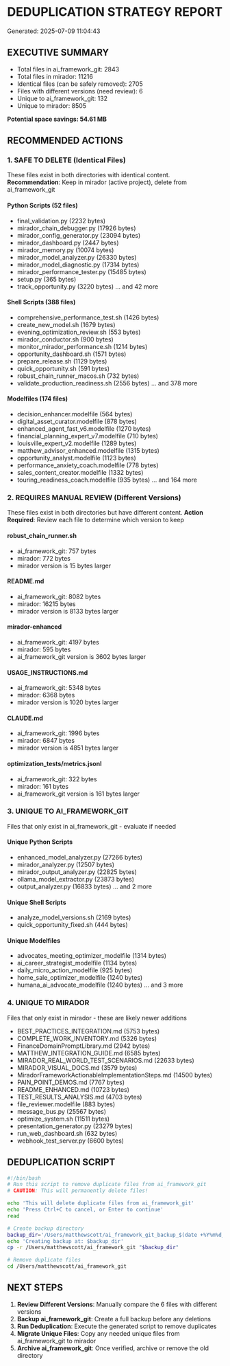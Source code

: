 # DEDUPLICATION STRATEGY REPORT
Generated: 2025-07-09 11:04:43

## EXECUTIVE SUMMARY
- Total files in ai_framework_git: 2843
- Total files in mirador: 11216
- Identical files (can be safely removed): 2705
- Files with different versions (need review): 6
- Unique to ai_framework_git: 132
- Unique to mirador: 8505

**Potential space savings: 54.61 MB**

## RECOMMENDED ACTIONS

### 1. SAFE TO DELETE (Identical Files)
These files exist in both directories with identical content.
**Recommendation**: Keep in mirador (active project), delete from ai_framework_git

#### Python Scripts (52 files)
- final_validation.py (2232 bytes)
- mirador_chain_debugger.py (17926 bytes)
- mirador_config_generator.py (23094 bytes)
- mirador_dashboard.py (2447 bytes)
- mirador_memory.py (10074 bytes)
- mirador_model_analyzer.py (26330 bytes)
- mirador_model_diagnostic.py (17314 bytes)
- mirador_performance_tester.py (15485 bytes)
- setup.py (365 bytes)
- track_opportunity.py (3220 bytes)
... and 42 more


#### Shell Scripts (388 files)
- comprehensive_performance_test.sh (1426 bytes)
- create_new_model.sh (1679 bytes)
- evening_optimization_review.sh (553 bytes)
- mirador_conductor.sh (900 bytes)
- monitor_mirador_performance.sh (1214 bytes)
- opportunity_dashboard.sh (1571 bytes)
- prepare_release.sh (1129 bytes)
- quick_opportunity.sh (591 bytes)
- robust_chain_runner_macos.sh (732 bytes)
- validate_production_readiness.sh (2556 bytes)
... and 378 more


#### Modelfiles (174 files)
- decision_enhancer.modelfile (564 bytes)
- digital_asset_curator.modelfile (878 bytes)
- enhanced_agent_fast_v6.modelfile (1270 bytes)
- financial_planning_expert_v7.modelfile (710 bytes)
- louisville_expert_v2.modelfile (1289 bytes)
- matthew_advisor_enhanced.modelfile (1315 bytes)
- opportunity_analyst.modelfile (1123 bytes)
- performance_anxiety_coach.modelfile (778 bytes)
- sales_content_creator.modelfile (1332 bytes)
- touring_readiness_coach.modelfile (935 bytes)
... and 164 more


### 2. REQUIRES MANUAL REVIEW (Different Versions)
These files exist in both directories but have different content.
**Action Required**: Review each file to determine which version to keep

#### robust_chain_runner.sh
- ai_framework_git: 757 bytes
- mirador: 772 bytes
- mirador version is 15 bytes larger

#### README.md
- ai_framework_git: 8082 bytes
- mirador: 16215 bytes
- mirador version is 8133 bytes larger

#### mirador-enhanced
- ai_framework_git: 4197 bytes
- mirador: 595 bytes
- ai_framework_git version is 3602 bytes larger

#### USAGE_INSTRUCTIONS.md
- ai_framework_git: 5348 bytes
- mirador: 6368 bytes
- mirador version is 1020 bytes larger

#### CLAUDE.md
- ai_framework_git: 1996 bytes
- mirador: 6847 bytes
- mirador version is 4851 bytes larger

#### optimization_tests/metrics.jsonl
- ai_framework_git: 322 bytes
- mirador: 161 bytes
- ai_framework_git version is 161 bytes larger


### 3. UNIQUE TO AI_FRAMEWORK_GIT
Files that only exist in ai_framework_git - evaluate if needed

#### Unique Python Scripts
- enhanced_model_analyzer.py (27266 bytes)
- mirador_analyzer.py (12507 bytes)
- mirador_output_analyzer.py (22825 bytes)
- ollama_model_extractor.py (23873 bytes)
- output_analyzer.py (16833 bytes)
... and 2 more


#### Unique Shell Scripts
- analyze_model_versions.sh (2169 bytes)
- quick_opportunity_fixed.sh (444 bytes)

#### Unique Modelfiles
- advocates_meeting_optimizer_modelfile (1314 bytes)
- ai_career_strategist_modelfile (1134 bytes)
- daily_micro_action_modelfile (925 bytes)
- home_sale_optimizer_modelfile (1240 bytes)
- humana_ai_advocate_modelfile (1240 bytes)
... and 3 more


### 4. UNIQUE TO MIRADOR
Files that only exist in mirador - these are likely newer additions

- BEST_PRACTICES_INTEGRATION.md (5753 bytes)
- COMPLETE_WORK_INVENTORY.md (5326 bytes)
- FinanceDomainPromptLibrary.md (2942 bytes)
- MATTHEW_INTEGRATION_GUIDE.md (6585 bytes)
- MIRADOR_REAL_WORLD_TEST_SCENARIOS.md (22633 bytes)
- MIRADOR_VISUAL_DOCS.md (3579 bytes)
- MiradorFrameworkActionableImplementationSteps.md (14500 bytes)
- PAIN_POINT_DEMOS.md (7767 bytes)
- README_ENHANCED.md (10723 bytes)
- TEST_RESULTS_ANALYSIS.md (4703 bytes)
- file_reviewer.modelfile (883 bytes)
- message_bus.py (25567 bytes)
- optimize_system.sh (11511 bytes)
- presentation_generator.py (23279 bytes)
- run_web_dashboard.sh (632 bytes)
- webhook_test_server.py (6600 bytes)

## DEDUPLICATION SCRIPT
```bash
#!/bin/bash
# Run this script to remove duplicate files from ai_framework_git
# CAUTION: This will permanently delete files!

echo 'This will delete duplicate files from ai_framework_git'
echo 'Press Ctrl+C to cancel, or Enter to continue'
read

# Create backup directory
backup_dir='/Users/matthewscott/ai_framework_git_backup_$(date +%Y%m%d_%H%M%S)'
echo 'Creating backup at: $backup_dir'
cp -r /Users/matthewscott/ai_framework_git "$backup_dir"

# Remove duplicate files
cd /Users/matthewscott/ai_framework_git
```

## NEXT STEPS
1. **Review Different Versions**: Manually compare the 6 files with different versions
2. **Backup ai_framework_git**: Create a full backup before any deletions
3. **Run Deduplication**: Execute the generated script to remove duplicates
4. **Migrate Unique Files**: Copy any needed unique files from ai_framework_git to mirador
5. **Archive ai_framework_git**: Once verified, archive or remove the old directory